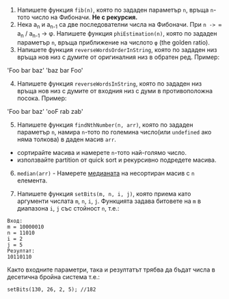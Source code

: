 1. Напишете функция `fib(n)`, която по зададен параметър `n`, връща `n`-тото число на Фибоначи. **Не с рекурсия.**
2. Нека a<sub>n</sub> и a<sub>n-1</sub> са две последователни числа на Фибоначи. При `n -> ∞` a<sub>n</sub> / a<sub>n-1</sub> -> φ. Напишете функция `phiEstimation(n)`, която по зададен параметър `n`, връща приближение на числото `φ` (the golden ratio).
3. Напишете функция `reverseWordsOrderInString`, която по зададен низ връща нов низ с думите от оригиналния низ в обратен ред. Пример:

  'Foo bar baz'
  'baz bar Foo'

4. Напишете функция `reverseWordsInString`, която по зададен низ връща нов низ с думите от входния низ с думи в противоположна посока. Пример:

  'Foo bar baz'
  'ooF rab zab'

5. Напишете функция `findNthNumber(n, arr)`, която по зададен параметър `n`, намира `n`-тото по големина число(или `undefined` ако няма толкова) в даден масив `arr`.
  - сортирайте масива и намерете `n`-тото най-голямо число.
  - използвайте partition от quick sort и рекурсивно подредете масива.

6. `median(arr)` - Намерете [медианата](http://bg.wikipedia.org/wiki/%D0%9C%D0%B5%D0%B4%D0%B8%D0%B0%D0%BD%D0%B0_(%D1%81%D1%82%D0%B0%D1%82%D0%B8%D1%81%D1%82%D0%B8%D0%BA%D0%B0)) на несортиран масив с `n` елемента.

7. Напишете функция `setBits(m, n, i, j)`, която приема като аргументи числата `m`, `n`, `i`, `j`. Функцията задава битовете на `m` в диапазона `i`, `j` със стойност `n`, т.е.:

```text
Вход:
m = 10000010
n = 11010
i = 2
j = 5
Резултат:
10110110
```

Както входните параметри, така и резултатът трябва да бъдат числа в десетична бройна система т.е.:

```
setBits(130, 26, 2, 5); //182
```
